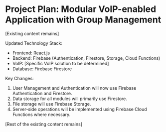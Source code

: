 # Project Plan: Modular VoIP-enabled Application with Group Management

[Existing content remains]

Updated Technology Stack:
- Frontend: React.js
- Backend: Firebase (Authentication, Firestore, Storage, Cloud Functions)
- VoIP: [Specific VoIP solution to be determined]
- Database: Firebase Firestore

Key Changes:
1. User Management and Authentication will now use Firebase Authentication and Firestore.
2. Data storage for all modules will primarily use Firestore.
3. File storage will use Firebase Storage.
4. Server-side operations will be implemented using Firebase Cloud Functions where necessary.

[Rest of the existing content remains]
